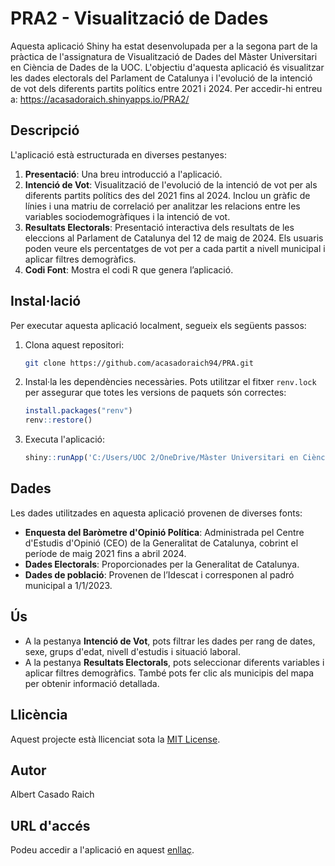 # PRA2 - Visualització de Dades

Aquesta aplicació Shiny ha estat desenvolupada per a la segona part de la pràctica de l'assignatura de Visualització de Dades del Màster Universitari en Ciència de Dades de la UOC. L'objectiu d'aquesta aplicació és visualitzar les dades electorals del Parlament de Catalunya i l'evolució de la intenció de vot dels diferents partits polítics entre 2021 i 2024.
Per accedir-hi entreu a: https://acasadoraich.shinyapps.io/PRA2/

## Descripció

L'aplicació està estructurada en diverses pestanyes:

1. **Presentació**: Una breu introducció a l'aplicació.
2. **Intenció de Vot**: Visualització de l'evolució de la intenció de vot per als diferents partits polítics des del 2021 fins al 2024. Inclou un gràfic de línies i una matriu de correlació per analitzar les relacions entre les variables sociodemogràfiques i la intenció de vot.
3. **Resultats Electorals**: Presentació interactiva dels resultats de les eleccions al Parlament de Catalunya del 12 de maig de 2024. Els usuaris poden veure els percentatges de vot per a cada partit a nivell municipal i aplicar filtres demogràfics.
4. **Codi Font**: Mostra el codi R que genera l’aplicació.

## Instal·lació

Per executar aquesta aplicació localment, segueix els següents passos:

1. Clona aquest repositori:
    ```bash
    git clone https://github.com/acasadoraich94/PRA.git
    ```

2. Instal·la les dependències necessàries. Pots utilitzar el fitxer `renv.lock` per assegurar que totes les versions de paquets són correctes:
    ```r
    install.packages("renv")
    renv::restore()
    ```

3. Executa l'aplicació:
    ```r
    shiny::runApp('C:/Users/UOC 2/OneDrive/Màster Universitari en Ciència de Dades/2023/2n semestre/Visualització de dades/PRA/Part II/PRA')
    ```

## Dades

Les dades utilitzades en aquesta aplicació provenen de diverses fonts:

- **Enquesta del Baròmetre d'Opinió Política**: Administrada pel Centre d'Estudis d'Opinió (CEO) de la Generalitat de Catalunya, cobrint el període de maig 2021 fins a abril 2024.
- **Dades Electorals**: Proporcionades per la Generalitat de Catalunya.
- **Dades de població**: Provenen de l’Idescat i corresponen al padró municipal a 1/1/2023.

## Ús

- A la pestanya **Intenció de Vot**, pots filtrar les dades per rang de dates, sexe, grups d'edat, nivell d'estudis i situació laboral.
- A la pestanya **Resultats Electorals**, pots seleccionar diferents variables i aplicar filtres demogràfics. També pots fer clic als municipis del mapa per obtenir informació detallada.

## Llicència

Aquest projecte està llicenciat sota la [MIT License](LICENSE).

## Autor

Albert Casado Raich

## URL d'accés

Podeu accedir a l'aplicació en aquest [enllaç](https://acasadoraich.shinyapps.io/PRA2/).
